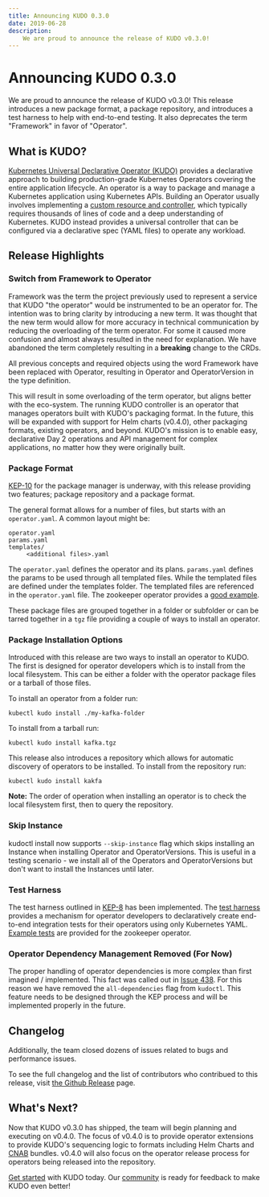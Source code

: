 ```yaml
---
title: Announcing KUDO 0.3.0
date: 2019-06-28
description:
    We are proud to announce the release of KUDO v0.3.0!
---
```


# Announcing KUDO 0.3.0

We are proud to announce the release of KUDO v0.3.0! This release introduces a new package format, a package repository, and introduces a test harness to help with end-to-end testing. It also deprecates the term "Framework" in favor of "Operator".

## What is KUDO?

[Kubernetes Universal Declarative Operator (KUDO)](https://github.com/kudobuilder/kudo) provides a declarative approach to building production-grade Kubernetes Operators covering the entire application lifecycle. An operator is a way to package and manage a Kubernetes application using Kubernetes APIs. Building an Operator usually involves implementing a [custom resource and controller](https://kubernetes.io/docs/concepts/extend-kubernetes/api-extension/custom-resources/), which typically requires thousands of lines of code and a deep understanding of Kubernetes. KUDO instead provides a universal controller that can be configured via a declarative spec (YAML files) to operate any workload.

## Release Highlights

### Switch from Framework to Operator
Framework was the term the project previously used to represent a service that KUDO "the operator" would be instrumented to be an operator for. The intention was to bring clarity by introducing a new term. It was thought that the new term would allow for more accuracy in technical communication by reducing the overloading of the term operator. For some it caused more confusion and almost always resulted in the need for explanation. We have abandoned the term completely resulting in a **breaking** change to the CRDs.

All previous concepts and required objects using the word Framework have been replaced with Operator, resulting in Operator and OperatorVersion in the type definition.

This will result in some overloading of the term operator, but aligns better with the eco-system. The running KUDO controller is an operator that manages operators built with KUDO's packaging format. In the future, this will be expanded with support for Helm charts (v0.4.0), other packaging formats, existing operators, and beyond. KUDO's mission is to enable easy, declarative Day 2 operations and API management for complex applications, no matter how they were originally built.

### Package Format

[KEP-10](https://github.com/kudobuilder/kudo/blob/v0.3.0/keps/0010-package-manager.md) for the package manager is underway, with this release providing two features; package repository and a package format.

The general format allows for a number of files, but starts with an `operator.yaml`. A common layout might be:

```
operator.yaml
params.yaml
templates/
     <additional files>.yaml
```
The `operator.yaml` defines the operator and its plans. `params.yaml` defines the params to be used through all templated files. While the templated files are defined under the templates folder. The templated files are referenced in the `operator.yaml` file. The zookeeper operator provides a [good example](https://github.com/kudobuilder/operators/tree/a1f4cf/repository/zookeeper/0.1.0).


These package files are grouped together in a folder or subfolder or can be tarred together in a `tgz` file providing a couple of ways to install an operator.

### Package Installation Options

Introduced with this release are two ways to install an operator to KUDO. The first is designed for operator developers which is to install from the local filesystem. This can be either a folder with the operator package files or a tarball of those files.

To install an operator from a folder run:

`kubectl kudo install ./my-kafka-folder`

To install from a tarball run:

`kubectl kudo install kafka.tgz`

This release also introduces a repository which allows for automatic discovery of operators to be installed. To install from the repository run:

`kubectl kudo install kakfa`

**Note:** The order of operation when installing an operator is to check the local filesystem first, then to query the repository.

### Skip Instance

kudoctl install now supports `--skip-instance` flag which skips installing an Instance when installing Operator and OperatorVersions. This is useful in a testing scenario - we install all of the Operators and OperatorVersions but don't want to install the Instances until later.

### Test Harness
The test harness outlined in [KEP-8](https://github.com/kudobuilder/kudo/blob/v0.3.0/keps/0008-operator-testing.md) has been implemented. The [test harness](https://kudo.dev/docs/testing) provides a mechanism for operator developers to declaratively create end-to-end integration tests for their operators using only Kubernetes YAML. [Example tests](https://github.com/kudobuilder/operators/tree/v0.3.0/repository/zookeeper/tests/zookeeper-upgrade-test) are provided for the zookeeper operator.

### Operator Dependency Management Removed (For Now)
The proper handling of operator dependencies is more complex than first imagined / implemented. This fact was called out in [Issue 438](https://github.com/kudobuilder/kudo/issues/438). For this reason we have removed the `all-dependencies` flag from `kudoctl`. This feature needs to be designed through the KEP process and will be implemented properly in the future.

## Changelog

Additionally, the team closed dozens of issues related to bugs and performance issues.

To see the full changelog and the list of contributors who contribued to this release, visit [the Github Release](https://github.com/kudobuilder/kudo/releases/tag/v0.3.0) page.

## What's Next?

Now that KUDO v0.3.0 has shipped, the team will begin planning and executing on v0.4.0. The focus of v0.4.0 is to provide operator extensions to provide KUDO's sequencing logic to formats including Helm Charts and [CNAB](https://cnab.io) bundles. v0.4.0 will also focus on the operator release process for operators being released into the repository.

[Get started](/docs/) with KUDO today. Our [community](/community/) is ready for feedback to make KUDO even better!
